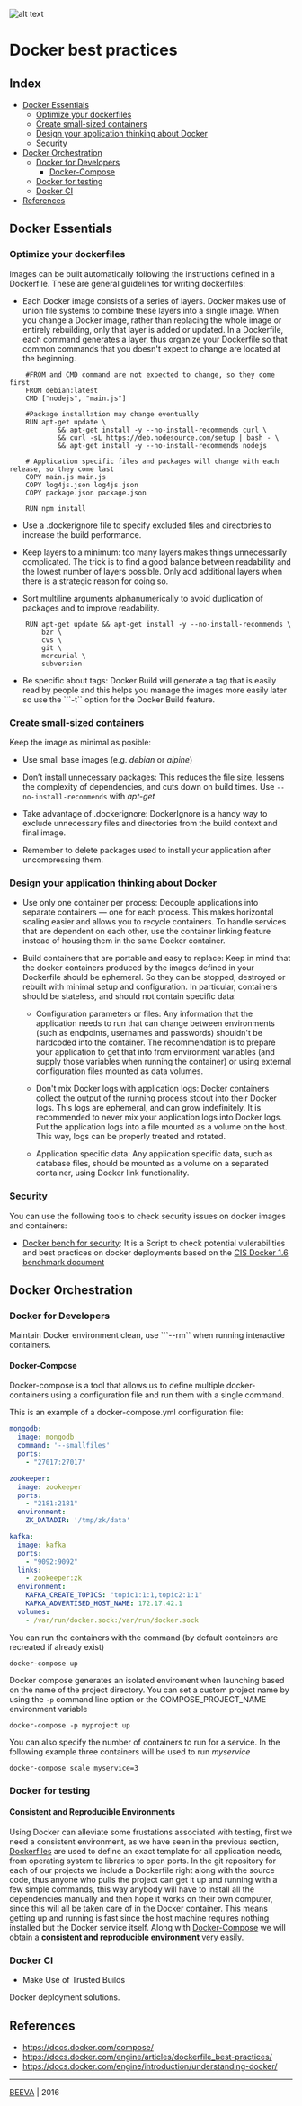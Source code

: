 ![alt text](static/docker-logo.jpg "DOCKER-LOGO")

# Docker best practices

## Index

* [Docker Essentials](#docker-essentials)
	* [Optimize your dockerfiles](#optimize-your-dockerfiles)
	* [Create small-sized containers](#create-small-sized-containers)
	* [Design your application thinking about Docker](#design-your-application-thinking-about-docker)
	* [Security](#security)
* [Docker Orchestration](#docker-orchestration)
	* [Docker for Developers](#docker-for-developers)
		* [Docker-Compose](#docker-compose)
  	* [Docker for testing](#docker-for-testing)
	* [Docker CI](#docker-ci)
* [References](#references)

## Docker Essentials

### Optimize your dockerfiles

Images can be built automatically following the instructions defined in a Dockerfile. These are general guidelines for writing dockerfiles:

* Each Docker image consists of a series of layers. Docker makes use of union file systems to combine these layers into a single image. When you change a Docker image, rather than replacing the whole image or entirely rebuilding, only that layer is added or updated. In a Dockerfile, each command generates a layer, thus organize your Dockerfile so that common commands that you doesn't expect to change are located at the beginning.

```
	#FROM and CMD command are not expected to change, so they come first
	FROM debian:latest
	CMD ["nodejs", "main.js"]

	#Package installation may change eventually
	RUN apt-get update \
		    && apt-get install -y --no-install-recommends curl \
		    && curl -sL https://deb.nodesource.com/setup | bash - \
		    && apt-get install -y --no-install-recommends nodejs

	# Application specific files and packages will change with each release, so they come last
	COPY main.js main.js
	COPY log4js.json log4js.json
	COPY package.json package.json

	RUN npm install
```

* Use a .dockerignore file to specify excluded files and directories to increase the build performance.

* Keep layers to a minimum: too many layers makes things unnecessarily complicated. The trick is to find a good balance between readability and the lowest number of layers possible. Only add additional layers when there is a strategic reason for doing so.

* Sort multiline arguments alphanumerically to avoid duplication of packages and to improve readability.
```
	RUN apt-get update && apt-get install -y --no-install-recommends \
	  	bzr \
		cvs \
	  	git \
	  	mercurial \
	  	subversion
```

* Be specific about tags: Docker Build will generate a tag that is easily read by people and this helps you manage the images more easily later so use the ```-t`` option for the Docker Build feature.


### Create small-sized containers

Keep the image as minimal as posible:

* Use small base images (e.g. *debian* or *alpine*)

* Don’t install unnecessary packages: This reduces the file size, lessens the complexity of dependencies, and cuts down on build times. Use ```--no-install-recommends``` with *apt-get*

* Take advantage of .dockerignore: DockerIgnore is a handy way to exclude unnecessary files and directories from the build context and final image.

* Remember to delete packages used to install your application after uncompressing them.

### Design your application thinking about Docker

* Use only one container per process: Decouple applications into separate containers — one for each process. This makes horizontal scaling easier and allows you to recycle containers. To handle services that are dependent on each other, use the container linking feature instead of housing them in the same Docker container.

* Build containers that are portable and easy to replace: Keep in mind that the docker containers produced by the images defined in your Dockerfile should be ephemeral. So they can be stopped, destroyed or rebuilt with minimal setup and configuration. In particular, containers should be stateless, and should not contain specific data:

	* Configuration parameters or files: Any information that the application needs to run that can change between environments (such as endpoints, usernames and passwords) shouldn't be hardcoded into the container. The recommendation is to prepare your application to get that info from environment variables (and supply those variables when running the container) or using external configuration files mounted as data volumes.

	* Don't mix Docker logs with application logs: Docker containers collect the output of the running process stdout into their Docker logs. This logs are ephemeral, and can grow indefinitely. It is recommended to never mix your application logs into Docker logs. Put the application logs into a file mounted as a volume on the host. This way, logs can be properly treated and rotated.

	* Application specific data: Any application specific data, such as database files, should be mounted as a volume on a separated container, using Docker link functionality.

### Security

You can use the following tools to check security issues on docker images and containers:
 * [Docker bench for security](https://github.com/docker/docker-bench-security): It is a Script to check potential vulerabilities and best practices on docker deployments based on the [CIS Docker 1.6 benchmark document](https://benchmarks.cisecurity.org/tools2/docker/CIS_Docker_1.6_Benchmark_v1.0.0.pdf)

## Docker Orchestration

### Docker for Developers

Maintain Docker environment clean, use ```--rm`` when running interactive containers.

#### Docker-Compose
Docker-compose is a tool that allows us to define multiple docker-containers using a configuration file and run them with a single command.

This is an example of a docker-compose.yml configuration file:
```yaml
mongodb:
  image: mongodb
  command: '--smallfiles'
  ports:
    - "27017:27017"

zookeeper:
  image: zookeeper
  ports:
    - "2181:2181"
  environment:
    ZK_DATADIR: '/tmp/zk/data'

kafka:
  image: kafka
  ports:
    - "9092:9092"
  links:
    - zookeeper:zk
  environment:
    KAFKA_CREATE_TOPICS: "topic1:1:1,topic2:1:1"
    KAFKA_ADVERTISED_HOST_NAME: 172.17.42.1
  volumes:
    - /var/run/docker.sock:/var/run/docker.sock

```

You can run the containers with the command (by default containers are recreated if already exist)

````
docker-compose up
````

Docker compose generates an isolated enviroment when launching based on the name of the project directory. You can set a custom project name by using the ```-p``` command line option or the COMPOSE_PROJECT_NAME environment variable

````
docker-compose -p myproject up
````

You can also specify the number of containers to run for a service. In the following example three containers will be used to run *myservice*
````
docker-compose scale myservice=3
````

### Docker for testing

#### Consistent and Reproducible Environments

Using Docker can alleviate some frustations associated with testing, first we need a consistent environment, as we have seen in the previous section, [Dockerfiles](#optimize-your-dockerfiles) are used to define an exact template for all application needs, from operating system to libraries to open ports. In the git repository for each of our projects we include a Dockerfile right along with the source code, thus anyone who pulls the project can get it up and running with a few simple commands, this way anybody will have to install all the dependencies manually and then hope it works on their own computer, since this will all be taken care of in the Docker container. This means getting up and running is fast since the host machine requires nothing installed but the Docker service itself. Along with [Docker-Compose](#docker-compose) we will obtain a **consistent and reproducible environment** very easily.

### Docker CI

* Make Use of Trusted Builds

Docker deployment solutions.

## References

* https://docs.docker.com/compose/
* https://docs.docker.com/engine/articles/dockerfile_best-practices/
* https://docs.docker.com/engine/introduction/understanding-docker/

___

[BEEVA](http://www.beeva.com) | 2016
